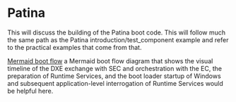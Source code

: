 # Patina
This will discuss the building of the Patina boot code.  This will follow much the same path as the Patina introduction/test_component example and refer to the practical examples that come from that.

[Mermaid boot flow](...) a Mermaid boot flow diagram that shows the visual timeline of the DXE exchange with SEC and orchestration with the EC, the preparation of Runtime Services, and the boot loader startup of Windows and subsequent application-level interrogation of Runtime Services would be helpful here.

